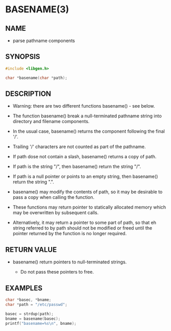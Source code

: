 # BASENAME(3)

## NAME

- parse pathname components

## SYNOPSIS

```c
#include <libgen.h>

char *basename(char *path);
```

## DESCRIPTION

- Warning: there are two different functions basename() - see below.

- The function basename() break a null-terminated pathname string into directory and filename components.

- In the usual case, basename() returns the component following the final '/'.

- Trailing '/' characters are not counted as part of the pathname.

- If path dose not contain a slash, basename() returns a copy of path.

- If path is the string "/", then basename() return the string "/".

- If path is a null pointer or points to an empty string, then basename() return the string ".".

- basename() may modify the contents of path, so it may be desirable to pass a copy when calling the function.

- These functions may return pointer to statically allocated memory which may be overwritten by subsequent calls.

- Alternatively, it may return a pointer to some part of path, so that eh string referred to by path should not be modified or freed until the pointer returned by the function is no longer required.

## RETURN VALUE

- basename() return pointers to null-terminated strings.

	- Do not pass these pointers to free.

## EXAMPLES

```c
char *basec, *bname;
char *path = "/etc/passwd";

basec = strdup(path);
bname = basename(basec);
printf("basename=%s\n", bname);
```
